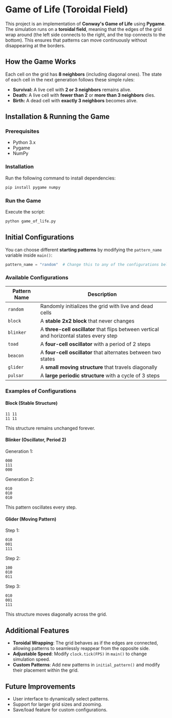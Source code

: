 # Game of Life (Toroidal Field)

This project is an implementation of **Conway's Game of Life** using **Pygame**. The simulation runs on a **toroidal field**, meaning that the edges of the grid wrap around (the left side connects to the right, and the top connects to the bottom). This ensures that patterns can move continuously without disappearing at the borders.

## How the Game Works
Each cell on the grid has **8 neighbors** (including diagonal ones). The state of each cell in the next generation follows these simple rules:
- **Survival:** A live cell with **2 or 3 neighbors** remains alive.
- **Death:** A live cell with **fewer than 2** or **more than 3 neighbors** dies.
- **Birth:** A dead cell with **exactly 3 neighbors** becomes alive.

## Installation & Running the Game
### **Prerequisites**
- Python 3.x
- Pygame
- NumPy

### **Installation**
Run the following command to install dependencies:
```sh
pip install pygame numpy
```

### **Run the Game**
Execute the script:
```sh
python game_of_life.py
```

## Initial Configurations
You can choose different **starting patterns** by modifying the `pattern_name` variable inside `main()`:

```python
pattern_name = "random"  # Change this to any of the configurations below
```

### **Available Configurations**

| Pattern Name | Description |
|-------------|-------------|
| `random` | Randomly initializes the grid with live and dead cells |
| `block` | A **stable 2x2 block** that never changes |
| `blinker` | A **three-cell oscillator** that flips between vertical and horizontal states every step |
| `toad` | A **four-cell oscillator** with a period of 2 steps |
| `beacon` | A **four-cell oscillator** that alternates between two states |
| `glider` | A **small moving structure** that travels diagonally |
| `pulsar` | A **large periodic structure** with a cycle of 3 steps |

### **Examples of Configurations**

#### **Block (Stable Structure)**
```
11 11
11 11
```
This structure remains unchanged forever.

#### **Blinker (Oscillator, Period 2)**
Generation 1:
```
000
111
000
```
Generation 2:
```
010
010
010
```
This pattern oscillates every step.

#### **Glider (Moving Pattern)**
Step 1:
```
010
001
111
```
Step 2:
```
100
010
011
```
Step 3:
```
010
001
111
```
This structure moves diagonally across the grid.

## Additional Features
- **Toroidal Wrapping**: The grid behaves as if the edges are connected, allowing patterns to seamlessly reappear from the opposite side.
- **Adjustable Speed**: Modify `clock.tick(FPS)` in `main()` to change simulation speed.
- **Custom Patterns**: Add new patterns in `initial_pattern()` and modify their placement within the grid.

## Future Improvements
- User interface to dynamically select patterns.
- Support for larger grid sizes and zooming.
- Save/load feature for custom configurations.

